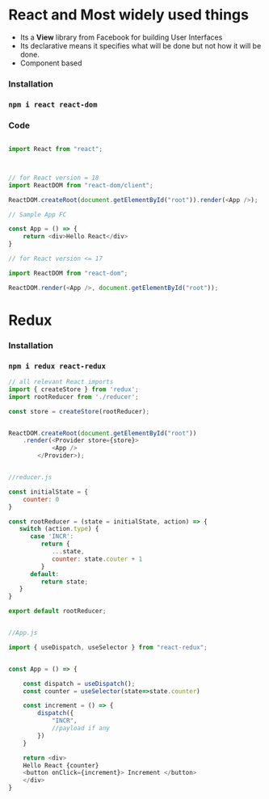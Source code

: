 # React and Most widely used things

- Its a **View** library from Facebook for building User Interfaces
- Its declarative means it specifies what will be done but not how it will be done.
- Component based


### Installation

### `npm i react react-dom`


### Code


```js

import React from "react";



// for React version = 18
import ReactDOM from "react-dom/client";

ReactDOM.createRoot(document.getElementById("root")).render(<App />);

// Sample App FC

const App = () => {
    return <div>Hello React</div>
}

// for React version <= 17

import ReactDOM from "react-dom";

ReactDOM.render(<App />, document.getElementById("root"));


```


# Redux

### Installation
### `npm i redux react-redux`

```js
// all relevant React imports
import { createStore } from 'redux';
import rootReducer from './reducer';

const store = createStore(rootReducer);


ReactDOM.createRoot(document.getElementById("root"))
    .render(<Provider store={store}>
            <App />
        </Provider>);


//reducer.js

const initialState = {
    counter: 0
}

const rootReducer = (state = initialState, action) => {
   switch (action.type) {
      case 'INCR':
         return {
            ...state,
            counter: state.couter + 1
         }
      default:
         return state;
   }
}

export default rootReducer;


//App.js

import { useDispatch, useSelector } from "react-redux";


const App = () => {

    const dispatch = useDispatch();
    const counter = useSelector(state=>state.counter)

    const increment = () => {
        dispatch({
            "INCR",
            //payload if any
        })
    }

    return <div>
    Hello React {counter}
    <button onClick={increment}> Increment </button>
    </div>
}


```

<script src="https://gist.github.com/aksh-github/4d1e335deb41d3c5de074c8ffa925433.js"></script>
